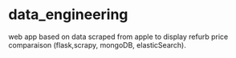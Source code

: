 # data_engineering
web app based on data scraped from apple to display refurb price comparaison (flask,scrapy, mongoDB, elasticSearch).
